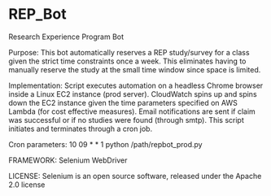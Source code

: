 # REP_Bot
Research Experience Program Bot

Purpose: 
This bot automatically reserves a REP study/survey for a class given the strict time constraints once a week. 
This eliminates having to manually reserve the study at the small time window since space is limited.

Implementation:
Script executes automation on a headless Chrome browser inside a Linux EC2 instance (prod server). 
CloudWatch spins up and spins down the EC2 instance given the time parameters specified on AWS Lambda (for cost effective measures).
Email notifications are sent if claim was successful or if no studies were found (through smtp).
This script initiates and terminates through a cron job.

Cron parameters: 10 09 * * 1 python /path/repbot_prod.py

FRAMEWORK:
Selenium WebDriver

LICENSE:
Selenium is an open source software, released under the Apache 2.0 license
